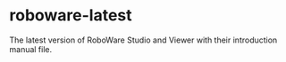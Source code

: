 # roboware-latest
The latest version of RoboWare Studio and Viewer with their introduction manual file. 
